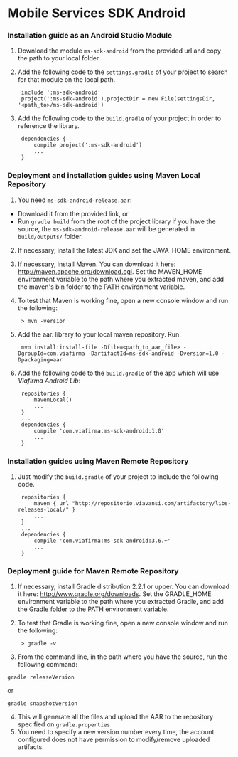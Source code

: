 # Mobile Services SDK Android

### Installation guide as an Android Studio Module

1. Download the module `ms-sdk-android` from the provided url and copy the path to your local folder.
2. Add the following code to the `settings.gradle` of your project to search for that module on the local path.

		include ':ms-sdk-android'
		project(':ms-sdk-android').projectDir = new File(settingsDir, '<path_to>/ms-sdk-android')

3. Add the following code to the `build.gradle` of your project in order to reference the library.

		dependencies {
			compile project(':ms-sdk-android')
			...
		}

### Deployment and installation guides using Maven Local Repository

1. You need `ms-sdk-android-release.aar`:
  * Download it from the provided link, or
  * Run `gradle build` from the root of the project library if you have the source, the `ms-sdk-android-release.aar` will be generated in `build/outputs/` folder.
2. If necessary, install the latest JDK and set the JAVA_HOME environment.
3. If necessary, install Maven. You can download it here: http://maven.apache.org/download.cgi. Set the MAVEN_HOME environment variable to the path where you extracted maven, and add the maven's bin folder to the PATH environment variable.
4. To test that Maven is working fine, open a new console window and run the following:

		> mvn -version
5. Add the aar. library to your local maven repository. Run:

		mvn install:install-file -Dfile=<path_to_aar_file> -DgroupId=com.viafirma -DartifactId=ms-sdk-android -Dversion=1.0 -Dpackaging=aar

6. Add the following code to the `build.gradle` of the app which will use _Viafirma Android Lib_:

		repositories {
			mavenLocal()
			...
		}
		...
		dependencies {
			compile 'com.viafirma:ms-sdk-android:1.0'
			...
		}

### Installation guides using Maven Remote Repository

1. Just modify the `build.gradle` of your project to include the following code.

		repositories {
			maven { url "http://repositorio.viavansi.com/artifactory/libs-releases-local/" }
			...
		}
		...
		dependencies {
			compile 'com.viafirma:ms-sdk-android:3.6.+'
			...
		}

### Deployment guide for Maven Remote Repository

1. If necessary, install Gradle distribution 2.2.1 or upper. You can download it here: http://www.gradle.org/downloads. Set the GRADLE_HOME environment variable to the path where you extracted Gradle, and add the Gradle folder to the PATH environment variable.
2. To test that Gradle is working fine, open a new console window and run the following:

		> gradle -v
3. From the command line, in the path where you have the source, run the following command:

```
gradle releaseVersion
```

or 

```
gradle snapshotVersion
```

4. This will generate all the files and upload the AAR to the repository specified on `gradle.properties`
5. You need to specify a new version number every time, the account configured does not have permission to modify/remove uploaded artifacts.
